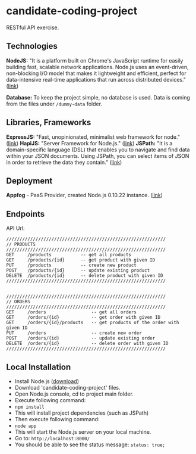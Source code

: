 candidate-coding-project
===========

RESTful API exercise.

## Technologies
**NodeJS:** "It is a platform built on Chrome's JavaScript runtime for easily building fast, scalable network applications. Node.js uses an event-driven, non-blocking I/O model that makes it lightweight and efficient, perfect for data-intensive real-time applications that run across distributed devices." ([link](http://nodejs.org/))

**Database:** To keep the project simple, no database is used. Data is coming from the files under ```/dummy-data``` folder. 

## Libraries, Frameworks
**ExpressJS:** "Fast, unopinionated, minimalist web framework for node." ([link](http://expressjs.com))
**HapiJS:** "Server Framework for Node.js." ([link](http://www.hapijs.com))
**JSPath:** "It is a domain-specific language (DSL) that enables you to navigate and find data within your JSON documents. Using JSPath, you can select items of JSON in order to retrieve the data they contain." ([link](https://github.com/dfilatov/jspath))

## Deployment
**Appfog** - PaaS Provider, created Node.js 0.10.22 instance. ([link](https://docs.appfog.com/languages/node))

## Endpoints
API Url: 

```
////////////////////////////////////////////////////////////
// PRODUCTS
////////////////////////////////////////////////////////////
GET     /products           -- get all products
GET     /products/{id}      -- get product with given ID
PUT     /products           -- create new product
POST    /products/{id}      -- update existing product
DELETE  /products/{id}      -- delete product with given ID
////////////////////////////////////////////////////////////


////////////////////////////////////////////////////////////
// ORDERS
////////////////////////////////////////////////////////////
GET     /orders                 -- get all orders
GET     /orders/{id}            -- get order with given ID
GET     /orders/{id}/products   -- get products of the order with given ID
PUT     /orders                 -- create new order
POST    /orders/{id}            -- update existing order
DELETE  /orders/{id}            -- delete order with given ID
////////////////////////////////////////////////////////////
```

## Local Installation
- Install Node.js ([download](http://nodejs.org/))
- Download 'candidate-coding-project' files.
- Open Node.js console, cd to project main folder.
- Execute following command:
 - ```npm install``` 
 - This will install project dependencies (such as JSPath)
- Then execute following command:
 - ```node app```
 - This will start the Node.js server on your local machine.
- Go to: ```http://localhost:8000/```
 - You should be able to see the status message: ```status: true;```

